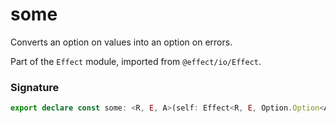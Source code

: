 # some

Converts an option on values into an option on errors.

Part of the `Effect` module, imported from `@effect/io/Effect`.

### Signature

```typescript
export declare const some: <R, E, A>(self: Effect<R, E, Option.Option<A>>) => Effect<R, Option.Option<E>, A>
```

